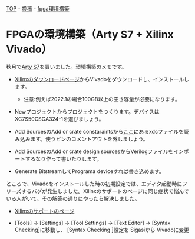[TOP](/index.html) - [投稿](/posts.html) - [fpga環境構築](/posts/vivado_env.html)

# FPGAの環境構築（Arty S7 + Xilinx Vivado）

秋月で[Arty S7](https://akizukidenshi.com/catalog/g/gM-12558/)を買いました。環境構築のメモです。

- [Xilinxのダウンロードページ](https://japan.xilinx.com/support/download.html)からVivadoをダウンロードし、インストールします。

    - 注意:例えば2022.1の場合100GB以上の空き容量が必要になります。

- Newプロジェクトからプロジェクトをつくります。デバイスはXC7S50CSGA324-1を選びましょう。

- Add SourcesのAdd or crate constaraintsから[ここ](https://github.com/Digilent/digilent-xdc)にあるxdcファイルを読み込みます。使うピンのコメントアウトを外しましょう。

- Add SourcesのAdd or crate design sourcesからVerilogファイルをインポートするなり作って書いたりします。

- Generate BitstreamしてPrograma deviceすれば書き込めます。

ところで、Vivadoをインストールした時の初期設定では、エディタ起動時にフリーズするバグが発生しました。Xilinxのサポートのページに同じ症状で悩んでいる人がいて、その解答の通りにやったら解決しました。

- [Xilinxのサポートのページ](https://support.xilinx.com/s/question/0D52E00006hpSMzSAM/vivado-freeze?language=ja)

- [Tools] → [Settings] → [Tool Settings] → [Text Editor] → [Syntax Checking]に移動し、 [Syntax Checking ]設定を Sigasiから Vivadoに変更